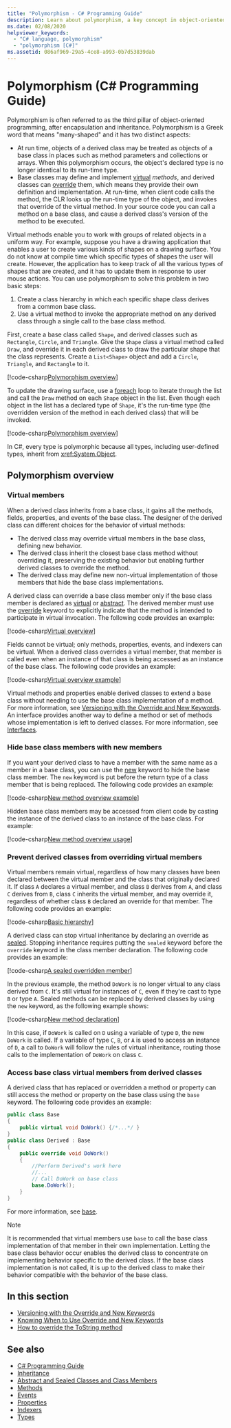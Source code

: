 ```yaml
---
title: "Polymorphism - C# Programming Guide"
description: Learn about polymorphism, a key concept in object-oriented programming languages like C#, which describes the relationship between base and derived classes.
ms.date: 02/08/2020
helpviewer_keywords: 
  - "C# language, polymorphism"
  - "polymorphism [C#]"
ms.assetid: 086af969-29a5-4ce8-a993-0b7d53839dab
---
```

# Polymorphism (C# Programming Guide)

Polymorphism is often referred to as the third pillar of object-oriented programming, after encapsulation and inheritance. Polymorphism is a Greek word that means "many-shaped" and it has two distinct aspects:
  
- At run time, objects of a derived class may be treated as objects of a base class in places such as method parameters and collections or arrays. When this polymorphism occurs, the object's declared type is no longer identical to its run-time type.
- Base classes may define and implement [virtual](../../language-reference/keywords/virtual.md) *methods*, and derived classes can [override](../../language-reference/keywords/override.md) them, which means they provide their own definition and implementation. At run-time, when client code calls the method, the CLR looks up the run-time type of the object, and invokes that override of the virtual method. In your source code you can call a method on a base class, and cause a derived class's version of the method to be executed.

Virtual methods enable you to work with groups of related objects in a uniform way. For example, suppose you have a drawing application that enables a user to create various kinds of shapes on a drawing surface. You do not know at compile time which specific types of shapes the user will create. However, the application has to keep track of all the various types of shapes that are created, and it has to update them in response to user mouse actions. You can use polymorphism to solve this problem in two basic steps:

1. Create a class hierarchy in which each specific shape class derives from a common base class.
1. Use a virtual method to invoke the appropriate method on any derived class through a single call to the base class method.

First, create a base class called `Shape`, and derived classes such as `Rectangle`, `Circle`, and `Triangle`. Give the `Shape` class a virtual method called `Draw`, and override it in each derived class to draw the particular shape that the class represents. Create a `List<Shape>` object and add a `Circle`, `Triangle`, and `Rectangle` to it.

[!code-csharp[Polymorphism overview](~/samples/snippets/csharp/objectoriented/Inheritance.cs#PolymorphismOverview)]

To update the drawing surface, use a [foreach](../../language-reference/keywords/foreach-in.md) loop to iterate through the list and call the `Draw` method on each `Shape` object in the list. Even though each object in the list has a declared type of `Shape`, it's the run-time type (the overridden version of the method in each derived class) that will be invoked.

[!code-csharp[Polymorphism overview](~/samples/snippets/csharp/objectoriented/Inheritance.cs#UsePolymorphism)]

In C#, every type is polymorphic because all types, including user-defined types, inherit from <xref:System.Object>.  

## Polymorphism overview

### Virtual members

When a derived class inherits from a base class, it gains all the methods, fields, properties, and events of the base class. The designer of the derived class can different choices for the behavior of virtual methods:

- The derived class may override virtual members in the base class, defining new behavior.
- The derived class inherit the closest base class method without overriding it, preserving the existing behavior but enabling further derived classes to override the method.
- The derived class may define new non-virtual implementation of those members that hide the base class implementations.

A derived class can override a base class member only if the base class member is declared as [virtual](../../language-reference/keywords/virtual.md) or [abstract](../../language-reference/keywords/abstract.md). The derived member must use the [override](../../language-reference/keywords/override.md) keyword to explicitly indicate that the method is intended to participate in virtual invocation. The following code provides an example:

[!code-csharp[Virtual overview](~/samples/snippets/csharp/objectoriented/Inheritance.cs#VirtualMethods)]

Fields cannot be virtual; only methods, properties, events, and indexers can be virtual. When a derived class overrides a virtual member, that member is called even when an instance of that class is being accessed as an instance of the base class. The following code provides an example:

[!code-csharp[Virtual overview example](~/samples/snippets/csharp/objectoriented/Inheritance.cs#SnippetTestVirtualMethods)]

Virtual methods and properties enable derived classes to extend a base class without needing to use the base class implementation of a method. For more information, see [Versioning with the Override and New Keywords](./versioning-with-the-override-and-new-keywords.md). An interface provides another way to define a method or set of methods whose implementation is left to derived classes. For more information, see [Interfaces](../interfaces/index.md).

### Hide base class members with new members

If you want your derived class to have a member with the same name as a member in a base class, you can use the [new](../../language-reference/keywords/new-modifier.md) keyword to hide the base class member. The `new` keyword is put before the return type of a class member that is being replaced. The following code provides an example:

[!code-csharp[New method overview example](~/samples/snippets/csharp/objectoriented/Inheritance.cs#NewMethods)]

Hidden base class members may be accessed from client code by casting the instance of the derived class to an instance of the base class. For example:

[!code-csharp[New method overview usage](~/samples/snippets/csharp/objectoriented/Inheritance.cs#UseNewMethods)]

### Prevent derived classes from overriding virtual members  

Virtual members remain virtual, regardless of how many classes have been declared between the virtual member and the class that originally declared it. If class `A` declares a virtual member, and class `B` derives from `A`, and class `C` derives from `B`, class `C` inherits the virtual member, and may override it, regardless of whether class `B` declared an override for that member. The following code provides an example:

[!code-csharp[Basic hierarchy](~/samples/snippets/csharp/objectoriented/Hierarchy.cs#FirstHierarchy)]

A derived class can stop virtual inheritance by declaring an override as [sealed](../../language-reference/keywords/sealed.md). Stopping inheritance requires putting the `sealed` keyword before the `override` keyword in the class member declaration. The following code provides an example:

[!code-csharp[A sealed overridden member](~/samples/snippets/csharp/objectoriented/Hierarchy.cs#SealedOverride)]

In the previous example, the method `DoWork` is no longer virtual to any class derived from `C`. It's still virtual for instances of `C`, even if they're cast to type `B` or type `A`. Sealed methods can be replaced by derived classes by using the `new` keyword, as the following example shows:

[!code-csharp[New method declaration](~/samples/snippets/csharp/objectoriented/Hierarchy.cs#NewDeclaration)]

In this case, if `DoWork` is called on `D` using a variable of type `D`, the new `DoWork` is called. If a variable of type `C`, `B`, or `A` is used to access an instance of `D`, a call to `DoWork` will follow the rules of virtual inheritance, routing those calls to the implementation of `DoWork` on class `C`.

### Access base class virtual members from derived classes

A derived class that has replaced or overridden a method or property can still access the method or property on the base class using the `base` keyword. The following code provides an example:

```csharp
public class Base
{
    public virtual void DoWork() {/*...*/ }
}
public class Derived : Base
{
    public override void DoWork()
    {
        //Perform Derived's work here
        //...
        // Call DoWork on base class
        base.DoWork();
    }
}
```

For more information, see [base](../../language-reference/keywords/base.md).

> [!NOTE]
> It is recommended that virtual members use `base` to call the base class implementation of that member in their own implementation. Letting the base class behavior occur enables the derived class to concentrate on implementing behavior specific to the derived class. If the base class implementation is not called, it is up to the derived class to make their behavior compatible with the behavior of the base class.

## In this section

- [Versioning with the Override and New Keywords](./versioning-with-the-override-and-new-keywords.md)
- [Knowing When to Use Override and New Keywords](./knowing-when-to-use-override-and-new-keywords.md)
- [How to override the ToString method](./how-to-override-the-tostring-method.md)

## See also

- [C# Programming Guide](../index.md)
- [Inheritance](./inheritance.md)
- [Abstract and Sealed Classes and Class Members](./abstract-and-sealed-classes-and-class-members.md)
- [Methods](./methods.md)
- [Events](../events/index.md)
- [Properties](./properties.md)
- [Indexers](../indexers/index.md)
- [Types](../types/index.md)
